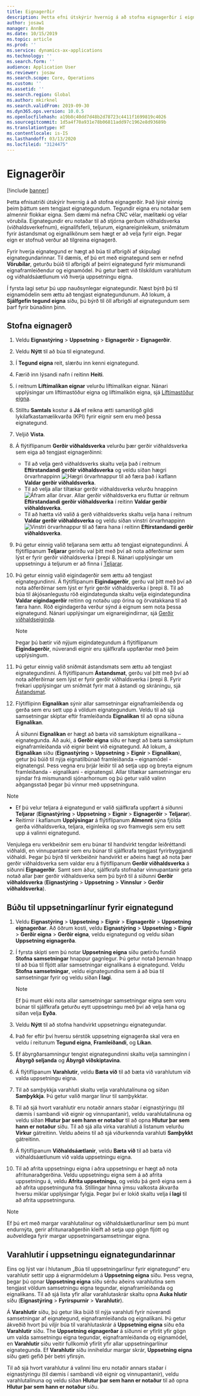 ```yaml
---
title: Eignagerðir
description: Þetta efni útskýrir hvernig á að stofna eignagerðir í eignastýringu. Það lýsir einnig þeim þáttum sem tengjast eignategundum.
author: josaw1
manager: AnnBe
ms.date: 10/15/2019
ms.topic: article
ms.prod: ''
ms.service: dynamics-ax-applications
ms.technology: ''
ms.search.form: ''
audience: Application User
ms.reviewer: josaw
ms.search.scope: Core, Operations
ms.custom: ''
ms.assetid: ''
ms.search.region: Global
ms.author: mkirknel
ms.search.validFrom: 2019-09-30
ms.dyn365.ops.version: 10.0.5
ms.openlocfilehash: a19b8c40dd7d48b2d78723c4411f1699819c4026
ms.sourcegitcommit: 1d5a4f70a931e78b06811add97c1962e8d93689b
ms.translationtype: HT
ms.contentlocale: is-IS
ms.lasthandoff: 03/13/2020
ms.locfileid: "3124475"
---
```

# <a name="asset-types"></a>Eignagerðir

[!include [banner](../../includes/banner.md)]



Þetta efnisatriði útskýrir hvernig á að stofna eignagerðir. Það lýsir einnig þeim þáttum sem tengjast eignategundum. Tegundir eigna eru notaðar sem almennir flokkar eigna. Sem dæmi má nefna CNC vélar, mælitæki og vélar vörubíla. Eignategundir eru notaðar til að stjórna gerðum viðhaldsverka (viðhaldsverkefnum), eignalífsferli, teljurum, eignareiginleikum, sniðmátum fyrir ástandsmat og eignalíkönum sem hægt er að velja fyrir eign. Þegar eign er stofnuð verður að tilgreina eignagerð.

Fyrir hverja eignategund er hægt að búa til afbrigði af skipulagi eignategundarinnar. Til dæmis, ef þú ert með eignategund sem er nefnd **Vörubílar**, geturðu búið til afbrigði af þeirri eignategund fyrir mismunandi eignaframleiðendur og eignamódel. Þú getur bætt við tilskildum varahlutum og viðhaldsáætlunum við hverja uppsetningu eigna.

Í fyrsta lagi setur þú upp nauðsynlegar eignategundir. Næst býrð þú til eignamódelin sem ættu að tengjast eignategundunum. Að lokum, á **Sjálfgefin tegund eigna** síðu, þú býrð til öll afbrigði af eignategundum sem þarf fyrir búnaðinn þinn.

## <a name="create-an-asset-type"></a>Stofna eignagerð

1. Veldu **Eignastýring** > **Uppsetning** > **Eignagerðir** > **Eignagerðir**.
2. Veldu **Nýtt** til að búa til eignategund.
3. Í **Tegund eigna** reit, slærðu inn kenni eignategund.
4. Færið inn lýsandi nafn í reitinn **Heiti**.
5. í reitnum **Líftímalíkan eignar** velurðu líftímalíkan eignar. Nánari upplýsingar um líftímastöður eigna og líftímalíkön eigna, sjá [Líftímastöður eigna](object-stages.md).
6. Stilltu **Samtals** kostur á **Já** ef reikna ætti samanlögð gildi lykilafkastamælikvarða (KPI) fyrir eignir sem eru með þessa eignategund.
7. Veljið **Vista**.
8. Á flýtiflipanum **Gerðir viðhaldsverka** velurðu þær gerðir viðhaldsverka sem eiga að tengjast eignagerðinni:

    - Til að velja gerð viðhaldsverks skaltu velja það í reitnum **Eftirstandandi gerðir viðhaldsverka** og veldu síðan hægri örvarhnappinn ![Hægri örvarhnappur](media/29-setup-for-objects.png) til að færa það í kaflann **Valdar gerðir viðhaldsverka**.
    - Til að velja allar tiltækar gerðir viðhaldsverka velurðu hnappinn ![Áfram allar örvar](media/30-setup-for-objects.png). Allar gerðir viðhaldsverka eru fluttar úr reitnum **Eftirstandandi gerðir viðhaldsverka** í reitinn **Valdar gerðir viðhaldsverka**.
    - Til að hætta við valið á gerð viðhaldsverks skaltu velja hana í reitnum **Valdar gerðir viðhaldsverka** og veldu síðan vinstri örvarhnappinn ![Vinstri örvarhnappur](media/31-setup-for-objects.png) til að færa hana í reitinn **Eftirstandandi gerðir viðhaldsverka**.

9. Þú getur einnig valið teljarana sem ættu að tengjast eignategundinni. Á flýtiflipanum **Teljarar** gerirðu val þitt með því að nota aðferðirnar sem lýst er fyrir gerðir viðhaldsverka í þrepi 8. Nánari upplýsingar um uppsetningu á teljurum er að finna í [Teljarar](counters.md).
10. Þú getur einnig valið eigindagerðir sem ættu að tengjast eignategundinni. Á flýtiflipanum **Eigindagerðir**, gerðu val þitt með því að nota aðferðirnar sem lýst er fyrir gerðir viðhaldsverka í þrepi 8. Til að búa til ákjósanlegustu röð eigindategunda skaltu velja eigindategundina **Valdar eigindagerðir** reitinn og notaðu upp örina og örvatakkana til að færa hann. Röð eigindagerða verður sýnd á eignum sem nota þessa eignategund. Nánari upplýsingar um eignareigindirnar, sjá [Gerðir viðhaldseiginda](../setup-for-functional-locations/specification-types.md).

    > [!NOTE]
    > Þegar þú bætir við nýjum eigindategundum á flýtiflipanum **Eigindagerðir**, núverandi eignir eru sjálfkrafa uppfærðar með þeim upplýsingum.

11. Þú getur einnig valið sniðmát ástandsmats sem ættu að tengjast eignategundinni. Á flýtiflipanum **Ástandsmat**, gerðu val þitt með því að nota aðferðirnar sem lýst er fyrir gerðir viðhaldsverka í þrepi 8. Fyrir frekari upplýsingar um sniðmát fyrir mat á ástandi og skráningu, sjá [Ástandsmat](../setup-for-objects/condition-assessment.md).
12. Flýtiflipinn **Eignalíkan** sýnir allar samsetningar eignaframleiðenda og gerða sem eru sett upp á völdum eignategundum. Veldu til að sjá samsetningar skiptar eftir framleiðanda **Eignalíkan** til að opna síðuna **Eignalíkan**.

    Á síðunni **Eignalíkan** er hægt að bæta við samskiptum eignalíkana – eignategunda. Að auki, á **Gerðir eigna** síðu er hægt að bæta samskiptum eignaframleiðanda við eignir beint við eignategund. Að lokum, á **Eignalíkan** síðu (**Eignastýring** \> **Uppsetning** \> **Eignir** \> **Eignalíkan**), getur þú búið til nýja eignatilbúnað framleiðanda – eignamódel - eignatengsl. Þess vegna eru þrjár leiðir til að setja upp og breyta eignum framleiðanda - eignalíkani - eignatengsl. Allar tiltækar samsetningar eru sýndar frá mismunandi sjónarhornum og þú getur valið valinn aðgangsstað þegar þú vinnur með uppsetninguna.

> [!NOTE]
> - Ef þú velur teljara á eignategund er valið sjálfkrafa uppfært á síðunni **Teljarar** (**Eignastýring** > **Uppsetning** > **Eignir** > **Eignagerðir** > **Teljarar**).
> - Reitirnir í kaflanum **Upplýsingar** á flýtiflipanum **Almennt** sýna fjölda gerða viðhaldsverka, teljara, eiginleika og svo framvegis sem eru sett upp á valinni eignategund.

Venjulega eru verkbeiðnir sem eru búnar til handvirkt tengdar leiðréttandi viðhaldi, en vinnupantanir sem eru búnar til sjálfkrafa tengjast fyrirbyggjandi viðhaldi. Þegar þú býrð til verkbeiðnir handvirkt er aðeins hægt að nota þær gerðir viðhaldsverka sem valdar eru á flýtiflipanum **Gerðir viðhaldsverka** á síðunni **Eignagerðir**. Samt sem áður, sjálfkrafa stofnaðar vinnupantanir geta notað allar þær gerðir viðhaldsverka sem þú býrð til á síðunni **Gerðir viðhaldsverka** (**Eignastýring** \> **Uppsetning** \> **Vinnslur** \> **Gerðir viðhaldsverka**).

## <a name="create-asset-type-setup-lines"></a>Búðu til uppsetningarlínur fyrir eignategund

1. Veldu **Eignastýring** \> **Uppsetning** \> **Eignir** \> **Eignagerðir** \> **Uppsetning eignagerðar**. Að öðrum kosti, veldu **Eignastýring** \> **Uppsetning** \> **Eignir** \> **Gerðir eigna** \> **Gerðir eigna**, veldu eignategund og veldu síðan **Uppsetning eignagerða**.
2. Í fyrsta skipti sem þú notar **Uppsetning eigna** síðu gætirðu fundið **Stofna samsetningar** hnappur gagnlegur. Þú getur notað þennan hnapp til að búa til fljótt allar samsetningar eignalíkans á eignategund. Veldu **Stofna samsetningar**, veldu eignategundina sem á að búa til samsetningar fyrir og veldu síðan **Í lagi**.

    > [!NOTE]
    > Ef þú munt ekki nota allar samsetningar samsetningar eigna sem voru búnar til sjálfkrafa geturðu eytt uppsetningu með því að velja hana og síðan velja **Eyða**.

3. Veldu **Nýtt** til að stofna handvirkt uppsetningu eignategundar.
4. Það fer eftir því hversu sérstök uppsetning eignagerða skal vera en veldu í reitunum **Tegund eigna**, **Framleiðandi**, og **Líkan**.
5. Ef ábyrgðarsamningur tengist eignategundinni skaltu velja samninginn í **Ábyrgð seljanda** og **Ábyrgð viðskiptavina**. 
6. Á flýtiflipanum **Varahlutir**, veldu **Bæta við** til að bæta við varahlutum við valda uppsetningu eigna.
7. Til að samþykkja varahluti skaltu velja varahlutalínuna og síðan **Samþykkja**. Þú getur valið margar línur til samþykktar.
8. Til að sjá hvort varahlutir eru notaðir annars staðar í eignastýringu (til dæmis í sambandi við eignir og vinnupantanir), veldu varahlutalínuna og veldu síðan **Hlutur þar sem hann er notaður** til að opna **Hlutur þar sem hann er notaður** síðu. Til að sjá alla virka varahluti á listanum velurðu **Virkur** gátreitinn. Veldu aðeins til að sjá viðurkennda varahluti **Samþykkt** gátreitinn.
9. Á flýtiflipanum **Viðhaldsáætlanir**, veldu **Bæta við** til að bæta við viðhaldsáætlunum við valda uppsetningu eigna.
10. Til að afrita uppsetningu eigna í aðra uppsetningu er hægt að nota afritunaraðgerðina. Veldu uppsetningu eigna sem á að afrita uppsetningu á, veldu **Afrita uppsetningu**, og veldu þá gerð eigna sem á að afrita uppsetninguna frá. Stillingar hinna ýmsu valkosta ákvarða hversu miklar upplýsingar fylgja. Þegar því er lokið skaltu velja **í lagi** til að afrita uppsetninguna.

> [!NOTE]
> Ef þú ert með margar varahlutalínur og viðhaldsáætlunarlínur sem þú munt endurnýta, gerir afritunaraðgerðin kleift að setja upp gögn fljótt og auðveldlega fyrir margar uppsetningarsamsetningar eigna.

## <a name="spare-parts-on-the-asset-type-setup"></a>Varahlutir í uppsetningu eignategundarinnar

Eins og lýst var í hlutanum „Búa til uppsetningarlínur fyrir eignategund“ eru varahlutir settir upp á eignarmódelum á **Uppsetning eigna** síðu. Þess vegna, þegar þú opnar **Uppsetning eigna** síðu sérðu aðeins varahlutina sem tengjast völdum samsetningu eigna tegundar, eignaframleiðanda og eignalíkans. Til að sjá lista yfir allar varahlutaskrár skaltu opna **Auka hlutir** síðu (**Eignastýring** \> **Fyrirspurnir** \> **Varahlutir**).

Á **Varahlutir** síðu, þú getur líka búið til nýja varahluti fyrir núverandi samsetningar af eignategund, eignaframleiðanda og eignalíkani. Þú getur ákveðið hvort þú viljir búa til varahlutaskrár á **Uppsetning eigna** síðu eða **Varahlutir** síðu. The **Uppsetning eignagerðar** á síðunni er yfirlit yfir gögn um valda samsetningu eigna tegundar, eignaframleiðanda og eignamódel, en **Varahlutir** síðu veitir fullkomið yfirlit yfir allar uppsetningarlínur eignategunda. Ef **Varahlutir** síðu inniheldur margar skrár, **Uppsetning eigna** síðu gæti gefið þér betri yfirsýn.

Til að sjá hvort varahlutur á valinni línu eru notaðir annars staðar í eignastýringu (til dæmis í sambandi við eignir og vinnupantanir), veldu varahlutalínuna og veldu síðan **Hlutur þar sem hann er notaður** til að opna **Hlutur þar sem hann er notaður** síðu. 

